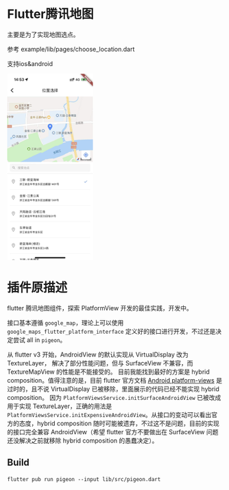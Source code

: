 # Flutter腾讯地图
主要是为了实现地图选点。

参考 example/lib/pages/choose_location.dart

支持ios&android
<!-- ![位置选择](./show/choose-location.jpg) -->
<img src="./show/choose-location.jpg" width="200" />


# 插件原描述
flutter 腾讯地图组件，探索 PlatformView 开发的最佳实践，开发中。

接口基本遵循 `google_map`，理论上可以使用 `google_maps_flutter_platform_interface`
定义好的接口进行开发，不过还是决定尝试 all in `pigeon`。

从 flutter v3 开始，AndroidView 的默认实现从 VirtualDisplay 改为 TextureLayer，
解决了部分性能问题，但与 SurfaceView 不兼容，而 TextureMapView 的性能是不能接受的。
目前我能找到最好的方案是 hybrid composition。值得注意的是，目前 flutter 官方文档
[Android platform-views](https://docs.flutter.dev/development/platform-integration/android/platform-views)
是过时的，且不说 VirtualDisplay 已被移除，里面展示的代码已经不能实现 hybrid composition。
因为 `PlatformViewsService.initSurfaceAndroidView` 已被改成用于实现 TextureLayer，正确的用法是
`PlatformViewsService.initExpensiveAndroidView`。从接口的变动可以看出官方的态度，hybrid composition
随时可能被遗弃，不过这不是问题，目前的实现的接口完全兼容 AndroidView（希望 flutter 官方不要做出在
SurfaceView 问题还没解决之前就移除 hybrid composition 的愚蠢决定）。

## Build

```
flutter pub run pigeon --input lib/src/pigeon.dart
```

